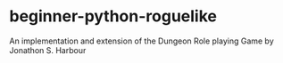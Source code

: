 # beginner-python-roguelike
An implementation and extension of the Dungeon Role playing Game by Jonathon S. Harbour
